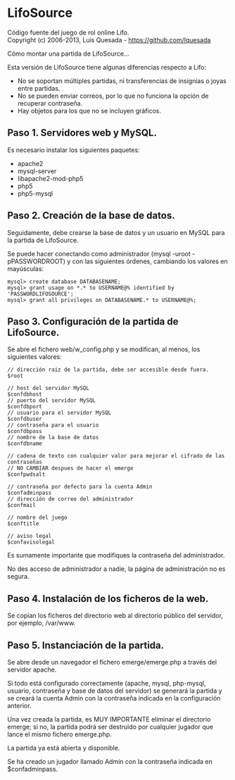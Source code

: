 LifoSource
==========

Código fuente del juego de rol online Lifo.  
Copyright (c) 2006-2013, Luis Quesada - https://github.com/lquesada

Cómo montar una partida de LifoSource...

Esta versión de LifoSource tiene algunas diferencias respecto a Lifo:
- No se soportan múltiples partidas, ni transferencias de insignias o joyas entre partidas.
- No se pueden enviar correos, por lo que no funciona la opción de recuperar contraseña.
- Hay objetos para los que no se incluyen gráficos.

Paso 1. Servidores web y MySQL.
-------------------------------

Es necesario instalar los siguientes paquetes:
- apache2
- mysql-server
- libapache2-mod-php5
- php5
- php5-mysql

Paso 2. Creación de la base de datos.
-------------------------------------

Seguidamente, debe crearse la base de datos y un usuario en MySQL para la partida de LifoSource.

Se puede hacer conectando como administrador (mysql -uroot -pPASSWORDROOT) y con las siguientes órdenes, cambiando los valores en mayúsculas:

    mysql> create database DATABASENAME;
    mysql> grant usage on *.* to USERNAME@% identified by 'PASSWORDLIFOSOURCE';
    mysql> grant all privileges on DATABASENAME.* to USERNAME@%;

Paso 3. Configuración de la partida de LifoSource.
--------------------------------------------------

Se abre el fichero web/w_config.php y se modifican, al menos, los siguientes valores:

    // dirección raiz de la partida, debe ser accesible desde fuera.
    $root
    
    // host del servidor MySQL
    $confdbhost 
    // puerto del servidor MySQL
    $confdbport
    // usuario para el servidor MySQL
    $confdbuser
    // contraseña para el usuario
    $confdbpass
    // nombre de la base de datos
    $confdbname
    
    // cadena de texto con cualquier valor para mejorar el cifrado de las contraseñas
    // NO CAMBIAR despues de hacer el emerge
    $confpwdsalt
    
    // contraseña por defecto para la cuenta Admin
    $confadminpass
    // dirección de correo del administrador
    $confmail
    
    // nombre del juego
    $conftitle

    // aviso legal
    $confavisolegal

Es sumamente importante que modifiques la contraseña del administrador.

No des acceso de administrador a nadie, la página de administración no es segura.

Paso 4. Instalación de los ficheros de la web.
----------------------------------------------

Se copian los ficheros del directorio web al directorio público del servidor, por ejemplo, /var/www.

Paso 5. Instanciación de la partida.
------------------------------------

Se abre desde un navegador el fichero emerge/emerge.php a través del servidor apache.

Si todo está configurado correctamente (apache, mysql, php-mysql, usuario, contraseña y base de datos del servidor) se generará la partida y se creará la cuenta Admin con la contraseña indicada en la configuración anterior.

Una vez creada la partida, es MUY IMPORTANTE eliminar el directorio emerge; si no, la partida podrá ser destruido por cualquier jugador que lance el mismo fichero emerge.php.


La partida ya está abierta y disponible.

Se ha creado un jugador llamado Admin con la contraseña indicada en $confadminpass.
